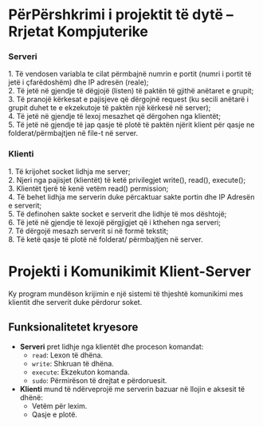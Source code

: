 <h1>PërPërshkrimi i projektit të dytë – Rrjetat Kompjuterike</h1>
<h3>Serveri</h3>
1. Të vendosen variabla te cilat përmbajnë numrin e portit (numri i portit të jetë i
çfarëdoshëm) dhe IP adresën (reale);<br>
2. Të jetë në gjendje të dëgjojë (listen) të paktën të gjithë anëtaret e grupit;<br>
3. Të pranojë kërkesat e pajisjeve që dërgojnë request (ku secili anëtarë i grupit duhet te e ekzekutoje të paktën një kërkesë në server);<br>
4. Të jetë në gjendje të lexoj mesazhet që dërgohen nga klientët;<br>
5. Të jetë në gjendje të jap qasje të plotë të paktën njërit klient për qasje ne folderat/përmbajtjen në file-t në server.<br>
<h3>Klienti</h3>
1. Të krijohet socket lidhja me server;<br>
2. Njeri nga pajisjet (klientët) të ketë privilegjet write(), read(), execute();<br>
3. Klientët tjerë të kenë vetëm read() permission;<br>
4. Të behet lidhja me serverin duke përcaktuar sakte portin dhe IP Adresën e serverit;<br>
5. Të definohen sakte socket e serverit dhe lidhje të mos dështojë;<br>
6. Të jetë në gjendje të lexojë përgjigjet që i kthehen nga serveri;<br>
7. Të dërgojë mesazh serverit si në formë tekstit;<br>
8. Të ketë qasje të plotë në folderat/ përmbajtjen në server.<br>


# Projekti i Komunikimit Klient-Server

Ky program mundëson krijimin e një sistemi të thjeshtë komunikimi mes klientit dhe serverit duke përdorur soket. 

## Funksionalitetet kryesore
- **Serveri** pret lidhje nga klientët dhe proceson komandat:
  - `read`: Lexon të dhëna.
  - `write`: Shkruan të dhëna.
  - `execute`: Ekzekuton komanda.
  - `sudo`: Përmirëson të drejtat e përdoruesit.
- **Klienti** mund të ndërveprojë me serverin bazuar në llojin e aksesit të dhënë:
  - Vetëm për lexim.
  - Qasje e plotë.